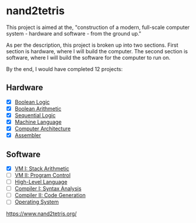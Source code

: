 # nand2tetris
This project is aimed at the, "construction of a modern, full-scale computer system - hardware and software - from the ground up."

As per the description, this project is broken up into two sections. First section is hardware, where I will build the computer. The second section is software, where I will build the software for the computer to run on.

By the end, I would have completed 12 projects:

## Hardware
- [x] [Boolean Logic](https://www.nand2tetris.org/project01)
- [x] [Boolean Arithmetic](https://www.nand2tetris.org/project02)
- [x] [Sequential Logic](https://www.nand2tetris.org/project03)
- [x] [Machine Language](https://www.nand2tetris.org/project04)
- [x] [Computer Architecture](https://www.nand2tetris.org/project05)
- [x] [Assembler](https://www.nand2tetris.org/project06)
## Software
- [x] [VM I: Stack Arithmetic](https://www.nand2tetris.org/project07)
- [ ] [VM II: Program Control](https://www.nand2tetris.org/project08)
- [ ] [High-Level Language](https://www.nand2tetris.org/project09)
- [ ] [Compiler I: Syntax Analysis](https://www.nand2tetris.org/project10)
- [ ] [Compiler II: Code Generation](https://www.nand2tetris.org/project11)
- [ ] [Operating System](https://www.nand2tetris.org/project12)

https://www.nand2tetris.org/
